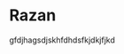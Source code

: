 <!DOCTYPE html>
<html lang="en">
<head>
    <meta charset="UTF-8">
    <meta name="viewport" content="width=device-width, initial-scale=1.0">
    <title>Document</title>
</head>
<body>
    <h1> Razan</h1>
    <p>gfdjhagsdjskhfdhdsfkjdkjfjkd</p>
</body>
</html>
